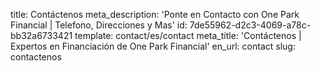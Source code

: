 title: Contáctenos
meta_description: 'Ponte en Contacto con One Park Financial | Telefono, Direcciones y Mas'
id: 7de55962-d2c3-4069-a78c-bb32a6733421
template: contact/es/contact
meta_title: 'Contáctenos | Expertos en Financiación de One Park Financial'
en_url: contact
slug: contactenos

